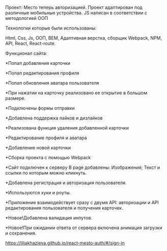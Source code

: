 Проект: Место теперь авторизацией. Проект адаптирован под различные мобильные устройства.  JS написан в соответствии с методологией ООП

Технологии которые были использованы:

Html, Css, Js, ООП, BEM, Адаптивная верстка, сборщик Webpack, NPM, API, React, React-route.

Функционал сайта:

*Попап добавления карточки

*Попап редактирования профиля

*Попап обновления аватара пользователя

*При нажатии на карточку реализовано ее открытие в большом размере.

*Подключены формы отправки

*Добавлена поддержка лайков и дизлайков

*Реализована функция удаления добавленной карточки

*Редактирование профиля и аватара

*Добавление новой карточки

*Cборка проекта с помощью Webpack

*Сайт подключен к серверу В page добавлены: Изображения; Текст и ссылки по которым можно кликнуть.

*Добавлена регистрация и авторизация пользователя.

*Используются хуки и роуты.

*Приложение взаимодействует сразу с двумя API: авторизации и API редактирования пользователя и получения карточек.

*Новое!Добавлена валидация инпутов.

*Новое!При ожидании ответа от сервера включена анимация загрузки и сохранения.

https://liliakhazieva.github.io/react-mesto-auth/#/sign-in